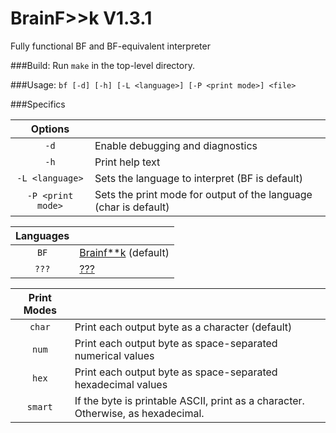 # BrainF>>k V1.3.1
Fully functional BF and BF-equivalent interpreter

###Build:
Run `make` in the top-level directory.

###Usage:
`bf [-d] [-h] [-L <language>] [-P <print mode>] <file>`

###Specifics

| Options           |                                                                                         |
|:-----------------:|---------------------------------------------------------------------------------------- |
| `-d`              | Enable debugging and diagnostics                                                        |
| `-h`              | Print help text                                                                         |
| `-L <language>`   | Sets the language to interpret (BF is default)                                          |
| `-P <print mode>` | Sets the print mode for output of the language (char is default)                        |

| Languages         |                                                                                         |
|:-----------------:|---------------------------------------------------------------------------------------  |
| `BF`              |   [Brainf**k](https://esolangs.org/wiki/Brainfuck) (default)                            |
| `???`             |   [???](https://esolangs.org/wiki/%3F%3F%3F)                                            |

| Print Modes       |                                                                                         |
|:-----------------:|---------------------------------------------------------------------------------------  |
| `char`            | Print each output byte as a character (default)                                         |
| `num`             | Print each output byte as space-separated numerical values                              |
| `hex`             | Print each output byte as space-separated hexadecimal values                            |
| `smart`           | If the byte is printable ASCII, print as a character. Otherwise, as hexadecimal.        |
